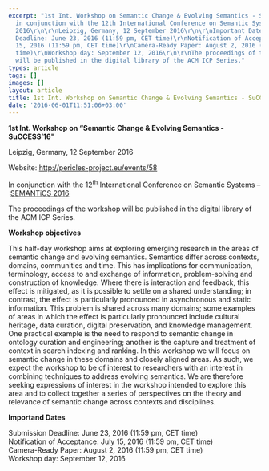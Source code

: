 ```yaml
---
excerpt: "1st Int. Workshop on Semantic Change & Evolving Semantics - SuCCESS’16,
  in conjunction with the 12th International Conference on Semantic Systems – SEMANTiCS
  2016\r\n\r\nLeipzig, Germany, 12 September 2016\r\n\r\nImportant Dates\r\nSubmission
  Deadline: June 23, 2016 (11:59 pm, CET time)\r\nNotification of Acceptance: July
  15, 2016 (11:59 pm, CET time)\r\nCamera-Ready Paper: August 2, 2016 (11:59 pm, CET
  time)\r\nWorkshop day: September 12, 2016\r\n\r\nThe proceedings of the workshop
  will be published in the digital library of the ACM ICP Series."
types: article
tags: []
images: []
layout: article
title: 1st Int. Workshop on Semantic Change & Evolving Semantics - SuCCESS’16
date: '2016-06-01T11:51:06+03:00'
---
```

<p><strong>1st Int. Workshop on “Semantic Change &amp; Evolving Semantics - SuCCESS’16"</strong></p>
<p>Leipzig, Germany, 12 September 2016</p>
<p>Website:&nbsp;<a href="http://pericles-project.eu/events/58">http://pericles-project.eu/events/58</a></p>
<p>In conjunction with the 12<sup>th</sup>&nbsp;International Conference on Semantic Systems –&nbsp;<a href="http://2016.semantics.cc/" target="_blank">SEMANTiCS 2016</a></p>
<p>The proceedings of the workshop will be published in the digital library of the ACM ICP Series.</p>
<p><strong>Workshop objectives</strong></p>
<p>This half-day workshop aims at exploring emerging research in the areas of semantic change and evolving semantics. Semantics differ across contexts, domains, communities and time. This has implications for communication, terminology, access to and exchange of information, problem-solving and construction of knowledge. Where there is interaction and feedback, this effect is mitigated, as it is possible to settle on a shared understanding; in contrast, the effect is particularly pronounced in asynchronous and static information. This problem is shared across many domains; some examples of areas in which the effect is particularly pronounced include cultural heritage, data curation, digital preservation, and knowledge management. One practical example is the need to respond to semantic change in ontology curation and engineering; another is the capture and treatment of context in search indexing and ranking. In this workshop we will focus on semantic change in these domains and closely aligned areas. As such, we expect the workshop to be of interest to researchers with an interest in combining techniques to address evolving semantics. We are therefore seeking expressions of interest in the workshop intended to explore this area and to collect together a series of perspectives on the theory and relevance of semantic change across contexts and disciplines.</p>
<p><strong>Importand Dates</strong></p>
<div>Submission Deadline: June 23, 2016 (11:59 pm, CET time)</div>
<div>Notification of Acceptance: July 15, 2016 (11:59 pm, CET time)</div>
<div>Camera-Ready Paper: August 2, 2016 (11:59 pm, CET time)</div>
<div>Workshop day: September 12, 2016</div>
